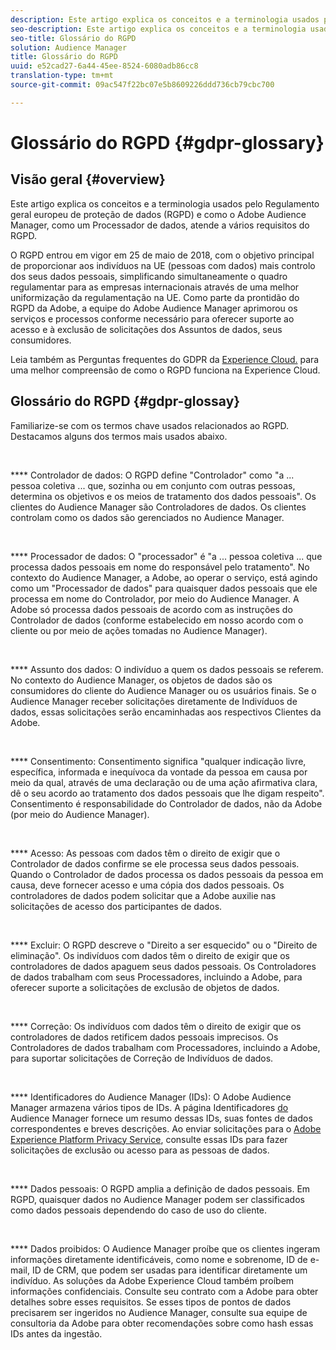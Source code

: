 ```yaml
---
description: Este artigo explica os conceitos e a terminologia usados pelo Regulamento geral europeu de proteção de dados (RGPD) e como o Adobe Audience Manager, como um Processador de dados, atende a vários requisitos do RGPD.
seo-description: Este artigo explica os conceitos e a terminologia usados pelo Regulamento geral europeu de proteção de dados (RGPD) e como o Adobe Audience Manager, como um Processador de dados, atende a vários requisitos do RGPD.
seo-title: Glossário do RGPD
solution: Audience Manager
title: Glossário do RGPD
uuid: e52cad27-6a44-45ee-8524-6080adb86cc8
translation-type: tm+mt
source-git-commit: 09ac547f22bc07e5b8609226ddd736cb79cbc700

---
```



# Glossário do RGPD {#gdpr-glossary}

## Visão geral {#overview}

Este artigo explica os conceitos e a terminologia usados pelo Regulamento geral europeu de proteção de dados (RGPD) e como o Adobe Audience Manager, como um Processador de dados, atende a vários requisitos do RGPD.

O RGPD entrou em vigor em 25 de maio de 2018, com o objetivo principal de proporcionar aos indivíduos na UE (pessoas com dados) mais controlo dos seus dados pessoais, simplificando simultaneamente o quadro regulamentar para as empresas internacionais através de uma melhor uniformização da regulamentação na UE. Como parte da prontidão do RGPD da Adobe, a equipe do Adobe Audience Manager aprimorou os serviços e processos conforme necessário para oferecer suporte ao acesso e à exclusão de solicitações dos Assuntos de dados, seus consumidores.

Leia também as Perguntas frequentes do GDPR da [Experience Cloud.](https://www.adobe.io/apis/cloudplatform/gdpr/docs/alldocs.html#!api-specification/markdown/narrative/gdpr/gdpr-faq.md) para uma melhor compreensão de como o RGPD funciona na Experience Cloud.

## Glossário do RGPD {#gdpr-glossay}

Familiarize-se com os termos chave usados relacionados ao RGPD. Destacamos alguns dos termos mais usados abaixo.

 

**** Controlador de dados: O RGPD define "Controlador" como "a ... pessoa coletiva ... que, sozinha ou em conjunto com outras pessoas, determina os objetivos e os meios de tratamento dos dados pessoais". Os clientes do Audience Manager são Controladores de dados. Os clientes controlam como os dados são gerenciados no Audience Manager.

 

**** Processador de dados: O "processador" é "a ... pessoa coletiva ... que processa dados pessoais em nome do responsável pelo tratamento". No contexto do Audience Manager, a Adobe, ao operar o serviço, está agindo como um "Processador de dados" para quaisquer dados pessoais que ele processa em nome do Controlador, por meio do Audience Manager. A Adobe só processa dados pessoais de acordo com as instruções do Controlador de dados (conforme estabelecido em nosso acordo com o cliente ou por meio de ações tomadas no Audience Manager).

 

**** Assunto dos dados: O indivíduo a quem os dados pessoais se referem. No contexto do Audience Manager, os objetos de dados são os consumidores do cliente do Audience Manager ou os usuários finais. Se o Audience Manager receber solicitações diretamente de Indivíduos de dados, essas solicitações serão encaminhadas aos respectivos Clientes da Adobe.

 

**** Consentimento: Consentimento significa "qualquer indicação livre, específica, informada e inequívoca da vontade da pessoa em causa por meio da qual, através de uma declaração ou de uma ação afirmativa clara, dê o seu acordo ao tratamento dos dados pessoais que lhe digam respeito". Consentimento é responsabilidade do Controlador de dados, não da Adobe (por meio do Audience Manager).

 

**** Acesso: As pessoas com dados têm o direito de exigir que o Controlador de dados confirme se ele processa seus dados pessoais. Quando o Controlador de dados processa os dados pessoais da pessoa em causa, deve fornecer acesso e uma cópia dos dados pessoais. Os controladores de dados podem solicitar que a Adobe auxilie nas solicitações de acesso dos participantes de dados.

 

**** Excluir: O RGPD descreve o "Direito a ser esquecido" ou o "Direito de eliminação". Os indivíduos com dados têm o direito de exigir que os controladores de dados apaguem seus dados pessoais. Os Controladores de dados trabalham com seus Processadores, incluindo a Adobe, para oferecer suporte a solicitações de exclusão de objetos de dados.

 

**** Correção: Os indivíduos com dados têm o direito de exigir que os controladores de dados retificem dados pessoais imprecisos. Os Controladores de dados trabalham com Processadores, incluindo a Adobe, para suportar solicitações de Correção de Indivíduos de dados.

 

**** Identificadores do Audience Manager (IDs): O Adobe Audience Manager armazena vários tipos de IDs. A página Identificadores [do](data-privacy-ids.md) Audience Manager fornece um resumo dessas IDs, suas fontes de dados correspondentes e breves descrições. Ao enviar solicitações para o [Adobe Experience Platform Privacy Service](https://www.adobe.io/apis/experienceplatform/home/services/privacy-service.html), consulte essas IDs para fazer solicitações de exclusão ou acesso para as pessoas de dados.

 

**** Dados pessoais: O RGPD amplia a definição de dados pessoais. Em RGPD, quaisquer dados no Audience Manager podem ser classificados como dados pessoais dependendo do caso de uso do cliente.

 

**** Dados proibidos: O Audience Manager proíbe que os clientes ingeram informações diretamente identificáveis, como nome e sobrenome, ID de e-mail, ID de CRM, que podem ser usadas para identificar diretamente um indivíduo. As soluções da Adobe Experience Cloud também proíbem informações confidenciais. Consulte seu contrato com a Adobe para obter detalhes sobre esses requisitos. Se esses tipos de pontos de dados precisarem ser ingeridos no Audience Manager, consulte sua equipe de consultoria da Adobe para obter recomendações sobre como hash essas IDs antes da ingestão.
